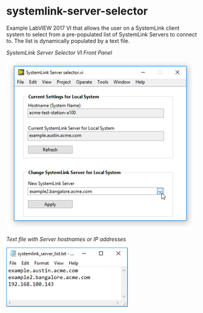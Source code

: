 # systemlink-server-selector
 Example LabVIEW 2017 VI that allows the user on a SystemLink client system to select from a pre-populated list of SystemLink Servers to connect to.  The list is dynamically populated by a text file.

*SystemLink Server Selector VI Front Panel*

![alt text](images/systemlink-server-selector-ui.png)


*Text file with Server hostnames or IP addresses*

![alt text](images/systemlink_server_list_txt.png)
